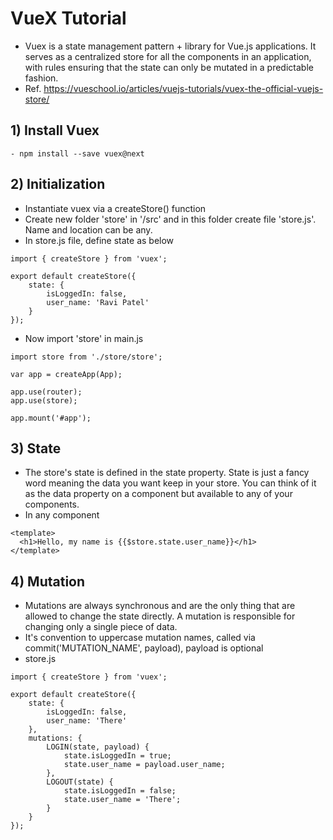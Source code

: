 # VueX Tutorial
- Vuex is a state management pattern + library for Vue.js applications. It serves as a centralized store for all the components in an application, with rules ensuring that the state can only be mutated in a predictable fashion.
- Ref. https://vueschool.io/articles/vuejs-tutorials/vuex-the-official-vuejs-store/

## 1) Install Vuex 
```
- npm install --save vuex@next
```

## 2) Initialization
-  Instantiate vuex via a createStore() function
- Create new folder 'store' in '/src' and in this folder create file 'store.js'. Name and location can be any.
- In store.js file, define state as below
```
import { createStore } from 'vuex';

export default createStore({
    state: {
        isLoggedIn: false,
        user_name: 'Ravi Patel'
    }
}); 
``` 

- Now import 'store' in main.js
```
import store from './store/store';

var app = createApp(App);

app.use(router);
app.use(store);

app.mount('#app');
```

## 3) State
- The store's state is defined in the state property. State is just a fancy word meaning the data you want keep in your store. You can think of it as the data property on a component but available to any of your components. 
- In any component
```
<template>
  <h1>Hello, my name is {{$store.state.user_name}}</h1>
</template>
```

## 4) Mutation
- Mutations are always synchronous and are the only thing that are allowed to change the state directly. A mutation is responsible for changing only a single piece of data.
- It's convention to uppercase mutation names, called via commit('MUTATION_NAME', payload), payload is optional
- store.js
```
import { createStore } from 'vuex';

export default createStore({
    state: {
        isLoggedIn: false,
        user_name: 'There'
    },
    mutations: {
        LOGIN(state, payload) {
            state.isLoggedIn = true;
            state.user_name = payload.user_name;
        },
        LOGOUT(state) {
            state.isLoggedIn = false;
            state.user_name = 'There';
        }
    }
});
```
